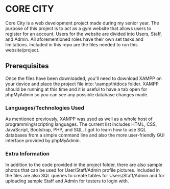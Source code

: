 # CORE CITY

Core City is a web development project made during my senior year. The purpose of this project is to act as a gym website that allows users to register for an account. Users for the website are divided into Users, Staff, and Admin. All aforementioned roles have their own set tasks and limitations. Included in this repo are the files needed to run this website/project.

## Prerequisites 
Once the files have been downloaded, you'll need to download XAMPP on your device and place the project file into: \xampp\htdocs folder. XAMPP should be running at this time and it is useful to have a tab open for phpMyAdmin so you can see any possible database changes made.


### Languages/Technologies Used
As mentioned previously, XAMPP was used as well as a whole host of programming/scripting languages. The current list includes HTML, CSS, JavaScript, Bootstrap, PHP, and SQL. I got to learn how to use SQL databases from a simple command line and also the more user-friendly GUI interface provided by phpMyAdmin. 

### Extra Information
In addition to the code provided in the project folder, there are also sample photos that can be used for User/Staff/Admin profile pictures. Included in the files are also SQL queries to create tables for Users/Staff/Admin and for uploading sample Staff and Admin for testers to login with. 
